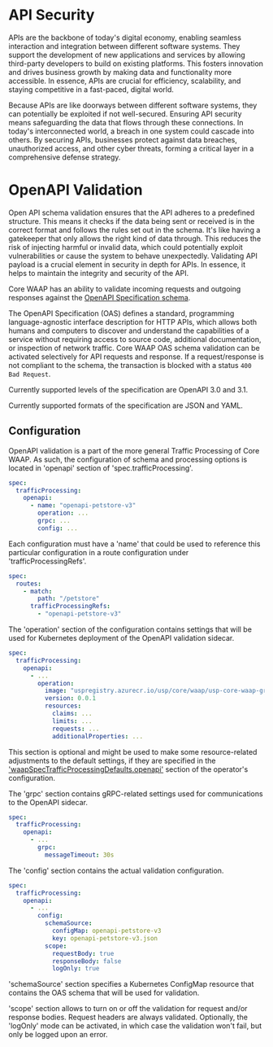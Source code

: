 # API Security

APIs are the backbone of today's digital economy, enabling seamless interaction and integration between different software systems. They support the development of new applications and services by allowing third-party developers to build on existing platforms. This fosters innovation and drives business growth by making data and functionality more accessible. In essence, APIs are crucial for efficiency, scalability, and staying competitive in a fast-paced, digital world.

Because APIs are like doorways between different software systems, they can potentially be exploited if not well-secured. Ensuring API security means safeguarding the data that flows through these connections. In today's interconnected world, a breach in one system could cascade into others. By securing APIs, businesses protect against data breaches, unauthorized access, and other cyber threats, forming a critical layer in a comprehensive defense strategy.

# OpenAPI Validation

Open API schema validation ensures that the API adheres to a predefined structure. This means it checks if the data being sent or received is in the correct format and follows the rules set out in the schema. It's like having a gatekeeper that only allows the right kind of data through. This reduces the risk of injecting harmful or invalid data, which could potentially exploit vulnerabilities or cause the system to behave unexpectedly. Validating API payload is a crucial element in security in depth for APIs. In essence, it helps to maintain the integrity and security of the API.

Core WAAP has an ability to validate incoming requests and outgoing responses against the [OpenAPI Specification schema](https://www.openapis.org/).

The OpenAPI Specification (OAS) defines a standard, programming language-agnostic interface description for HTTP APIs, which allows both humans and computers to discover and understand the capabilities of a service without requiring access to source code, additional documentation, or inspection of network traffic. Core WAAP OAS schema validation can be activated selectively for API requests and response. If a request/response is not compliant to the schema, the transaction is blocked with a status `400 Bad Request`.


Currently supported levels of the specification are OpenAPI 3.0 and 3.1.

Currently supported formats of the specification are JSON and YAML.


## Configuration

OpenAPI validation is a part of the more general Traffic Processing of Core WAAP. As such, the configuration of schema and processing options is located in 'openapi' section of 'spec.trafficProcessing'.

```yaml
spec:
  trafficProcessing:
    openapi:
      - name: "openapi-petstore-v3" 
        operation: ...
        grpc: ...
        config: ...
```

Each configuration must have a 'name' that could be used to reference this particular configuration in a route configuration under 'trafficProcessingRefs'.

```yaml
spec:
  routes:
    - match:
        path: "/petstore" 
      trafficProcessingRefs:
        - "openapi-petstore-v3" 
```

The 'operation' section of the configuration contains settings that will be used for Kubernetes deployment of the OpenAPI validation sidecar.

```yaml
spec:
  trafficProcessing:
    openapi:
      - ...
        operation:
          image: "uspregistry.azurecr.io/usp/core/waap/usp-core-waap-grpc-openapi"
          version: 0.0.1
          resources:
            claims: ...
            limits: ...
            requests: ...
            additionalProperties: ...
```

This section is optional and might be used to make some resource-related adjustments to the default settings, if they are specified in the ['waapSpecTrafficProcessingDefaults.openapi'](helm-values.md) section of the operator's configuration.

The 'grpc' section contains gRPC-related settings used for communications to the OpenAPI sidecar.

```yaml
spec:
  trafficProcessing:
    openapi:
      - ... 
        grpc:
          messageTimeout: 30s
```

The 'config' section contains the actual validation configuration.


```yaml
spec:
  trafficProcessing:
    openapi:
      - ... 
        config:
          schemaSource:
            configMap: openapi-petstore-v3
            key: openapi-petstore-v3.json
          scope:
            requestBody: true
            responseBody: false
            logOnly: true
```

'schemaSource' section specifies a Kubernetes ConfigMap resource that contains the OAS schema that will be used for validation.

'scope' section allows to turn on or off the validation for request and/or response bodies. Request headers are always validated. Optionally, the 'logOnly' mode can be activated, in which case the validation won't fail, but only be logged upon an error.
